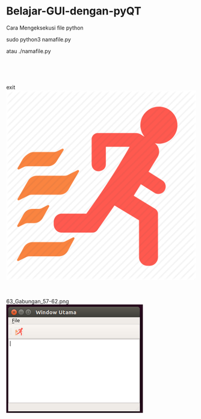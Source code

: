 # Belajar-GUI-dengan-pyQT

Cara Mengeksekusi file python

sudo python3 namafile.py

atau ./namafile.py

</br>
</br>
</br>

exit</br>
![alt text](63_Gabungan_57-62/exit.png)

</br>

63_Gabungan_57-62.png</br>
![alt text](63_Gabungan_57-62.png)
